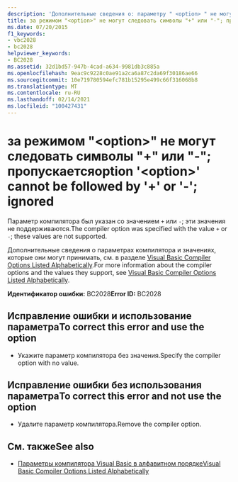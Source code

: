 ```yaml
---
description: 'Дополнительные сведения о: параметру " <option> " не могут следовать "+" или "-"; игнорируется'
title: за режимом "<option>" не могут следовать символы "+" или "-"; пропускается
ms.date: 07/20/2015
f1_keywords:
- vbc2028
- bc2028
helpviewer_keywords:
- BC2028
ms.assetid: 32d1bd57-947b-4cad-a634-9981db3c885a
ms.openlocfilehash: 9eac9c9228c0ae91a2ca6a87c2da69f30186ae66
ms.sourcegitcommit: 10e719780594efc781b15295e499c66f316068b8
ms.translationtype: MT
ms.contentlocale: ru-RU
ms.lasthandoff: 02/14/2021
ms.locfileid: "100427431"
---
```

# <a name="option-option-cannot-be-followed-by--or---ignored"></a><span data-ttu-id="a50d3-103">за режимом "\<option>" не могут следовать символы "+" или "-"; пропускается</span><span class="sxs-lookup"><span data-stu-id="a50d3-103">option '\<option>' cannot be followed by '+' or '-'; ignored</span></span>

<span data-ttu-id="a50d3-104">Параметр компилятора был указан со значением `+` или `-`; эти значения не поддерживаются.</span><span class="sxs-lookup"><span data-stu-id="a50d3-104">The compiler option was specified with the value `+` or `-`; these values are not supported.</span></span>  
  
 <span data-ttu-id="a50d3-105">Дополнительные сведения о параметрах компилятора и значениях, которые они могут принимать, см. в разделе [Visual Basic Compiler Options Listed Alphabetically](../reference/command-line-compiler/compiler-options-listed-alphabetically.md).</span><span class="sxs-lookup"><span data-stu-id="a50d3-105">For more information about the compiler options and the values they support, see [Visual Basic Compiler Options Listed Alphabetically](../reference/command-line-compiler/compiler-options-listed-alphabetically.md).</span></span>  
  
 <span data-ttu-id="a50d3-106">**Идентификатор ошибки:** BC2028</span><span class="sxs-lookup"><span data-stu-id="a50d3-106">**Error ID:** BC2028</span></span>  
  
## <a name="to-correct-this-error-and-use-the-option"></a><span data-ttu-id="a50d3-107">Исправление ошибки и использование параметра</span><span class="sxs-lookup"><span data-stu-id="a50d3-107">To correct this error and use the option</span></span>  
  
- <span data-ttu-id="a50d3-108">Укажите параметр компилятора без значения.</span><span class="sxs-lookup"><span data-stu-id="a50d3-108">Specify the compiler option with no value.</span></span>  
  
## <a name="to-correct-this-error-and-not-use-the-option"></a><span data-ttu-id="a50d3-109">Исправление ошибки без использования параметра</span><span class="sxs-lookup"><span data-stu-id="a50d3-109">To correct this error and not use the option</span></span>  
  
- <span data-ttu-id="a50d3-110">Удалите параметр компилятора.</span><span class="sxs-lookup"><span data-stu-id="a50d3-110">Remove the compiler option.</span></span>  
  
## <a name="see-also"></a><span data-ttu-id="a50d3-111">См. также</span><span class="sxs-lookup"><span data-stu-id="a50d3-111">See also</span></span>

- [<span data-ttu-id="a50d3-112">Параметры компилятора Visual Basic в алфавитном порядке</span><span class="sxs-lookup"><span data-stu-id="a50d3-112">Visual Basic Compiler Options Listed Alphabetically</span></span>](../reference/command-line-compiler/compiler-options-listed-alphabetically.md)
